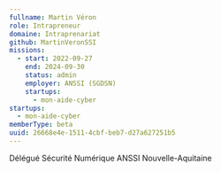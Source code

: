 ```yaml
---
fullname: Martin Véron
role: Intrapreneur
domaine: Intraprenariat
github: MartinVeronSSI
missions:
  - start: 2022-09-27
    end: 2024-09-30
    status: admin
    employer: ANSSI (SGDSN)
    startups:
      - mon-aide-cyber
startups:
  - mon-aide-cyber
memberType: beta
uuid: 26668e4e-1511-4cbf-beb7-d27a627251b5
---
```

Délégué Sécurité Numérique ANSSI Nouvelle-Aquitaine